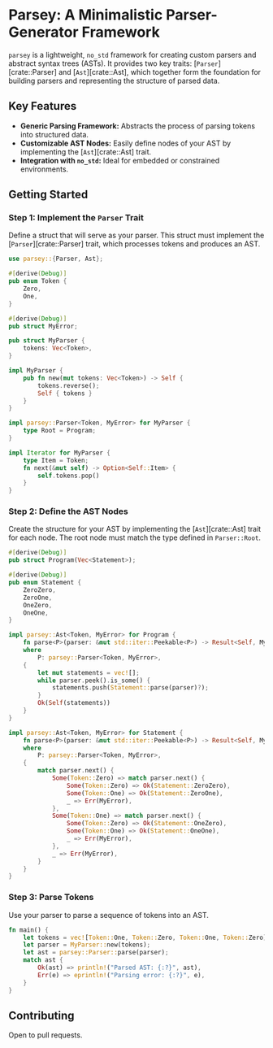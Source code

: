 # Parsey: A Minimalistic Parser-Generator Framework

`parsey` is a lightweight, `no_std` framework for creating custom parsers and abstract syntax trees (ASTs).
It provides two key traits: [`Parser`][crate::Parser] and [`Ast`][crate::Ast], which together form the foundation
for building parsers and representing the structure of parsed data.

## Key Features
- **Generic Parsing Framework:** Abstracts the process of parsing tokens into structured data.
- **Customizable AST Nodes:** Easily define nodes of your AST by implementing the [`Ast`][crate::Ast] trait.
- **Integration with `no_std`:** Ideal for embedded or constrained environments.

## Getting Started

### Step 1: Implement the `Parser` Trait

Define a struct that will serve as your parser. This struct must implement the [`Parser`][crate::Parser] trait,
which processes tokens and produces an AST.

```rust
use parsey::{Parser, Ast};

#[derive(Debug)]
pub enum Token {
    Zero,
    One,
}

#[derive(Debug)]
pub struct MyError;

pub struct MyParser {
    tokens: Vec<Token>,
}

impl MyParser {
    pub fn new(mut tokens: Vec<Token>) -> Self {
        tokens.reverse();
        Self { tokens }
    }
}

impl parsey::Parser<Token, MyError> for MyParser {
    type Root = Program;
}

impl Iterator for MyParser {
    type Item = Token;
    fn next(&mut self) -> Option<Self::Item> {
        self.tokens.pop()
    }
}
```

### Step 2: Define the AST Nodes

Create the structure for your AST by implementing the [`Ast`][crate::Ast] trait for each node.
The root node must match the type defined in `Parser::Root`.

```rust
#[derive(Debug)]
pub struct Program(Vec<Statement>);

#[derive(Debug)]
pub enum Statement {
    ZeroZero,
    ZeroOne,
    OneZero,
    OneOne,
}

impl parsey::Ast<Token, MyError> for Program {
    fn parse<P>(parser: &mut std::iter::Peekable<P>) -> Result<Self, MyError>
    where
        P: parsey::Parser<Token, MyError>,
    {
        let mut statements = vec![];
        while parser.peek().is_some() {
            statements.push(Statement::parse(parser)?);
        }
        Ok(Self(statements))
    }
}

impl parsey::Ast<Token, MyError> for Statement {
    fn parse<P>(parser: &mut std::iter::Peekable<P>) -> Result<Self, MyError>
    where
        P: parsey::Parser<Token, MyError>,
    {
        match parser.next() {
            Some(Token::Zero) => match parser.next() {
                Some(Token::Zero) => Ok(Statement::ZeroZero),
                Some(Token::One) => Ok(Statement::ZeroOne),
                _ => Err(MyError),
            },
            Some(Token::One) => match parser.next() {
                Some(Token::Zero) => Ok(Statement::OneZero),
                Some(Token::One) => Ok(Statement::OneOne),
                _ => Err(MyError),
            },
            _ => Err(MyError),
        }
    }
}
```

### Step 3: Parse Tokens

Use your parser to parse a sequence of tokens into an AST.

```rust
fn main() {
    let tokens = vec![Token::One, Token::Zero, Token::One, Token::Zero];
    let parser = MyParser::new(tokens);
    let ast = parsey::Parser::parse(parser);
    match ast {
        Ok(ast) => println!("Parsed AST: {:?}", ast),
        Err(e) => eprintln!("Parsing error: {:?}", e),
    }
}
```

## Contributing

Open to pull requests.
